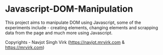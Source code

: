 # Javascript-DOM-Manipulation
This project aims to manipulate DOM using Javascript, some of the experiments include - creating elements, changing elements and scrapping data from the page and much more using Javascript.


Copyrights - Navjot Singh Virk (https://navjot.mrvirk.com & https://mrvirk.com)
